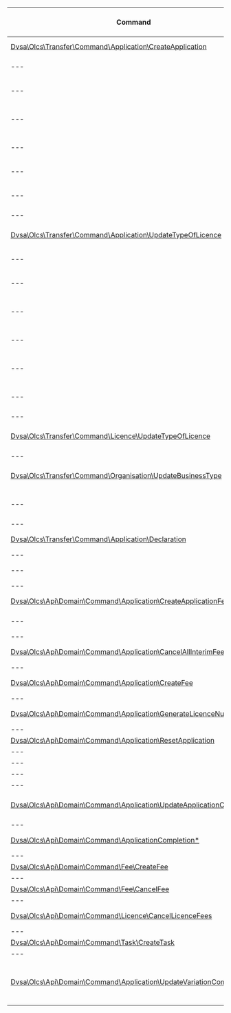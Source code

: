 | Command | Request | Description / Possible side effects |
|---------|---------|-------------------------------------|
| [Dvsa\Olcs\Transfer\Command\Application\CreateApplication](https://gitlab.inf.mgt.mtpdvsa/olcs/olcs-transfer/blob/develop/src/Command/Application/CreateApplication.php) | **POST** <http://olcs-backend/api/application/> | Create a licence |
| --- | --- | Create an application |
| --- | --- | Create an application completion |
| --- | --- | Create an application tracking |
| --- | --- | (OPTIONAL) Set the type of licence data |
| --- | --- | Create application fee |
| --- | --- | Update application completion |
|---|---|---|
| [Dvsa\Olcs\Transfer\Command\Application\UpdateTypeOfLicence](https://gitlab.inf.mgt.mtpdvsa/olcs/olcs-transfer/blob/develop/src/Command/Application/UpdateTypeOfLicence.php) | **PUT** <http://olcs-backend/api/application/1/type-of-licence> | (1) Reset application |
| --- | --- | (2) Update type of licence |
| --- | --- | (2) Update application completion |
| --- | --- | (2a) (Optional) Create application fee |
| --- | --- | (2a) (Optional) Generate licence number |
| --- | --- | (2b) (Optional) Cancel licence fees |
| --- | --- | (2b) (Optional) Create application fee |
|---|---|---|
| [Dvsa\Olcs\Transfer\Command\Licence\UpdateTypeOfLicence](https://gitlab.inf.mgt.mtpdvsa/olcs/olcs-transfer/blob/develop/src/Command/Licence/UpdateTypeOfLicence.php) | **PUT** <http://olcs-backend/api/licence/7/type-of-licence> | Update licence type |
|---|---|---|
| [Dvsa\Olcs\Transfer\Command\Organisation\UpdateBusinessType](https://gitlab.inf.mgt.mtpdvsa/olcs/olcs-transfer/blob/develop/src/Command/Organisation/UpdateBusinessType.php) | **PUT** <http://olcs-backend/api/organisation/1/business-type> | Update business type |
| --- | --- | Update application declaration |
|---|---|---|
| [Dvsa\Olcs\Transfer\Command\Application\Declaration](https://gitlab.inf.mgt.mtpdvsa/olcs/olcs-transfer/blob/develop/src/Command/Application/UpdateDeclaration.php) | **PUT** <http://olcs-backend/api/application/1/declaration> | Update declaration/interim |
| --- | --- | Create Interim Fee |
| --- | --- | Cancel All Interim Fees |
|---|---|---|
| [Dvsa\Olcs\Api\Domain\Command\Application\CreateApplicationFee](https://gitlab.inf.mgt.mtpdvsa/olcs/olcs-backend/blob/develop/module/Api/src/Domain/Command/Application/CreateApplicationFee.php) | **INTERNAL** | Create application fee |
| --- | --- | (Optional) Create task |
|---|---|---|
| [Dvsa\Olcs\Api\Domain\Command\Application\CancelAllInterimFees](https://gitlab.inf.mgt.mtpdvsa/olcs/olcs-backend/blob/develop/module/Api/src/Domain/Command/Application/CancelAllInterimFees.php) | **INTERNAL** | Cancel all interim fees |
|---|---|---|
| [Dvsa\Olcs\Api\Domain\Command\Application\CreateFee](https://gitlab.inf.mgt.mtpdvsa/olcs/olcs-backend/blob/develop/module/Api/src/Domain/Command/Application/CreateFee.php) | **INTERNAL** | Create a fee for an application |
|---|---|---|
| [Dvsa\Olcs\Api\Domain\Command\Application\GenerateLicenceNumber](https://gitlab.inf.mgt.mtpdvsa/olcs/olcs-backend/blob/develop/module/Api/src/Domain/Command/Application/GenerateLicenceNumber.php) | **INTERNAL** | Generate/Update licence number |
|---|---|---|
| [Dvsa\Olcs\Api\Domain\Command\Application\ResetApplication](https://gitlab.inf.mgt.mtpdvsa/olcs/olcs-backend/blob/develop/module/Api/src/Domain/Command/Application/ResetApplication.php) | **INTERNAL** | Delete Application |
| --- | --- | Delete Licence |
| --- | --- | Close Tasks |
| --- | --- | Create Application |
|---|---|---|
| [Dvsa\Olcs\Api\Domain\Command\Application\UpdateApplicationCompletion](https://gitlab.inf.mgt.mtpdvsa/olcs/olcs-backend/blob/develop/module/Api/src/Domain/Command/Application/UpdateApplicationCompletion.php) | **INTERNAL** | Update application section statuses |
|---|---|---|
| [Dvsa\Olcs\Api\Domain\Command\ApplicationCompletion\*](https://gitlab.inf.mgt.mtpdvsa/olcs/olcs-backend/blob/develop/module/Api/src/Domain/Command/ApplicationCompletion) | **INTERNAL** | Update individual section status |
|---|---|---|
| [Dvsa\Olcs\Api\Domain\Command\Fee\CreateFee](https://gitlab.inf.mgt.mtpdvsa/olcs/olcs-backend/blob/develop/module/Api/src/Domain/Command/Fee/CreateFee.php) | **INTERNAL** | Create fee |
|---|---|---|
| [Dvsa\Olcs\Api\Domain\Command\Fee\CancelFee](https://gitlab.inf.mgt.mtpdvsa/olcs/olcs-backend/blob/develop/module/Api/src/Domain/Command/Fee/CancelFee.php) | **INTERNAL** | Cancel fee |
|---|---|---|
| [Dvsa\Olcs\Api\Domain\Command\Licence\CancelLicenceFees](https://gitlab.inf.mgt.mtpdvsa/olcs/olcs-backend/blob/develop/module/Api/src/Domain/Command/Licence/CancelLicenceFees.php) | **INTERNAL** | Cancel all licence fees |
|---|---|---|
| [Dvsa\Olcs\Api\Domain\Command\Task\CreateTask](https://gitlab.inf.mgt.mtpdvsa/olcs/olcs-backend/blob/develop/module/Api/src/Domain/Command/Task/CreateTask.php) | **INTERNAL** | Create a task |
|---|---|---|
| [Dvsa\Olcs\Api\Domain\Command\Application\UpdateVariationCompletion](https://gitlab.inf.mgt.mtpdvsa/olcs/olcs-backend/blob/develop/module/Api/src/Domain/Command/Application/UpdateVariationCompletion.php) | **INTERNAL** | Update variation completion status (STUB that needs to be implemented) |